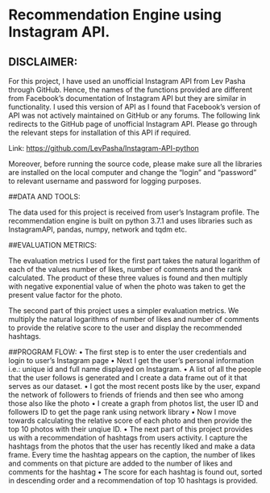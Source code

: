 # Recommendation Engine using Instagram API.

## DISCLAIMER:

For this project, I have used an unofficial Instagram API from Lev Pasha through GitHub. Hence, the names of the functions provided are different from Facebook’s documentation of Instagram API but they are similar in functionality. I used this version of API as I found that Facebook’s version of API was not actively maintained on GitHub or any forums.
The following link redirects to the GitHub page of unofficial Instagram API. Please go through the relevant steps for installation of this API if required.

Link: https://github.com/LevPasha/Instagram-API-python

Moreover, before running the source code, please make sure all the libraries are installed on the local computer
and change the “login” and “password” to relevant username and password for logging purposes.

##DATA AND TOOLS:

The data used for this project is received from user’s Instagram profile. The recommendation engine is built on python 3.7.1 and uses libraries such as InstagramAPI, pandas, numpy, network and tqdm etc.

##EVALUATION METRICS:

The evaluation metrics I used for the first part takes the natural logarithm of each of the values number of likes, number of comments and the rank calculated. The product of these three values is found and then multiply with negative exponential value of when the photo was taken to get the present value factor for the photo.

The second part of this project uses a simpler evaluation metrics. We multiply the natural logarithms of number of likes and number of comments to provide the relative score to the user and display the recommended hashtags.

##PROGRAM FLOW:
• The first step is to enter the user credentials and login to user’s Instagram page
• Next I get the user’s personal information i.e.: unique id and full name displayed on Instagram.
• A list of all the people that the user follows is generated and I create a data frame out of it that serves as our dataset.
• I got the most recent posts like by the user, expand the network of followers to friends of friends and then see who among those also like the photo
• I create a graph from photos list, the user ID and followers ID to get the page rank using network library
• Now I move towards calculating the relative score of each photo and then provide the top 10 photos with their unqiue ID.
• The next part of this project provides us with a recommendation of hashtags from users activity. I capture the hashtags from the photos that the user has recently liked and make a data frame. Every time the hashtag appears on the caption, the number of likes and comments on that picture are added to the number of likes and comments for the hashtag
• The score for each hashtag is found out, sorted in descending order and a recommendation of top 10 hashtags is provided.

